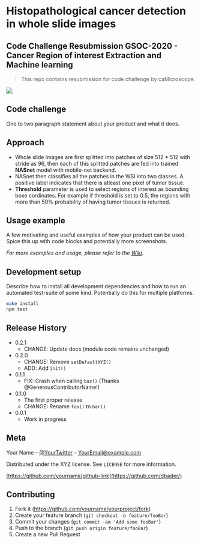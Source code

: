 # Histopathological cancer detection in whole slide images

## Code Challenge Resubmission GSOC-2020 - Cancer Region of interest Extraction and Machine learning

> This repo contains resubmission for code challenge by caMicroscope.

![](https://github.com/divyaprabha123/caMicroscopeGSOC_2/blob/master/output/FINAL.gif)

## Code challenge

One to two paragraph statement about your product and what it does.

## Approach

 - Whole slide images are first splitted into patches of size 512 * 512 with stride as 96, then each of this splitted patches are fed into trained **NASnet** model with mobile-net backend.
 - NASnet then classifies all the patches in the WSI into two classes. A positive label indicates that there is atleast one pixel of tumor tissue. 
 - **Threshold** parameter is used to select regions of interest as bounding boxe cordinates. For example if threshold is set to 0.5, the regions with more than 50% probability of having tumor tissues is returned. 

## Usage example

A few motivating and useful examples of how your product can be used. Spice this up with code blocks and potentially more screenshots.

_For more examples and usage, please refer to the [Wiki][wiki]._

## Development setup

Describe how to install all development dependencies and how to run an automated test-suite of some kind. Potentially do this for multiple platforms.

```sh
make install
npm test
```

## Release History

* 0.2.1
    * CHANGE: Update docs (module code remains unchanged)
* 0.2.0
    * CHANGE: Remove `setDefaultXYZ()`
    * ADD: Add `init()`
* 0.1.1
    * FIX: Crash when calling `baz()` (Thanks @GenerousContributorName!)
* 0.1.0
    * The first proper release
    * CHANGE: Rename `foo()` to `bar()`
* 0.0.1
    * Work in progress

## Meta

Your Name – [@YourTwitter](https://twitter.com/dbader_org) – YourEmail@example.com

Distributed under the XYZ license. See ``LICENSE`` for more information.

[https://github.com/yourname/github-link](https://github.com/dbader/)

## Contributing

1. Fork it (<https://github.com/yourname/yourproject/fork>)
2. Create your feature branch (`git checkout -b feature/fooBar`)
3. Commit your changes (`git commit -am 'Add some fooBar'`)
4. Push to the branch (`git push origin feature/fooBar`)
5. Create a new Pull Request

<!-- Markdown link & img dfn's -->
[npm-image]: https://img.shields.io/npm/v/datadog-metrics.svg?style=flat-square
[npm-url]: https://npmjs.org/package/datadog-metrics
[npm-downloads]: https://img.shields.io/npm/dm/datadog-metrics.svg?style=flat-square
[travis-image]: https://img.shields.io/travis/dbader/node-datadog-metrics/master.svg?style=flat-square
[travis-url]: https://travis-ci.org/dbader/node-datadog-metrics
[wiki]: https://github.com/yourname/yourproject/wiki
